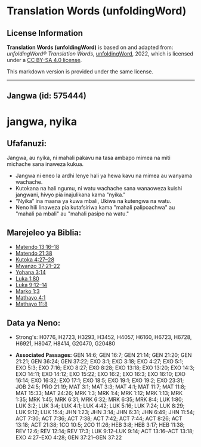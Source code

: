 # Translation Words (unfoldingWord)

## License Information

**Translation Words (unfoldingWord)** is based on and adapted from: _unfoldingWord® Translation Words_, [unfoldingWord](https://unfoldingword.org/utw), 2022, which is licensed under a [CC BY-SA 4.0 license](https://creativecommons.org/licenses/by-sa/4.0/legalcode.en).

This markdown version is provided under the same license.



--------------------------------

## Jangwa (id: 575444)

jangwa, nyika
=============

Ufafanuzi:
----------

Jangwa, au nyika, ni mahali pakavu na tasa ambapo mimea na miti michache sana inaweza kukua.

* Jangwa ni eneo la ardhi lenye hali ya hewa kavu na mimea au wanyama wachache.
* Kutokana na hali ngumu, ni watu wachache sana wanaoweza kuishi jangwani, hivyo pia inajulikana kama "nyika."
* “Nyika” ina maana ya kuwa mbali, Ukiwa na kutengwa na watu.
* Neno hili linaweza pia kutafsiriwa kama "mahali palipoachwa" au "mahali pa mbali" au "mahali pasipo na watu."

Marejeleo ya Biblia:
--------------------

* [Matendo 13:16–18](https://ref.ly/Acts13:16-Acts13:18)
* [Matendo 21:38](https://ref.ly/Acts21:38)
* [Kutoka 4:27–28](https://ref.ly/Exod4:27-Exod4:28)
* [Mwanzo 37:21–22](https://ref.ly/Gen37:21-Gen37:22)
* [Yohana 3:14](https://ref.ly/John3:14)
* [Luka 1:80](https://ref.ly/Luke1:80)
* [Luka 9:12–14](https://ref.ly/Luke9:12-Luke9:14)
* [Marko 1:3](https://ref.ly/Mark1:3)
* [Mathayo 4:1](https://ref.ly/Matt4:1)
* [Mathayo 11:8](https://ref.ly/Matt11:8)

Data ya Neno:
-------------

* Strong's: H0776, H2723, H3293, H3452, H4057, H6160, H6723, H6728, H6921, H8047, H8414, G20470, G20480

* **Associated Passages:** GEN 14:6; GEN 16:7; GEN 21:14; GEN 21:20; GEN 21:21; GEN 36:24; GEN 37:22; EXO 3:1; EXO 3:18; EXO 4:27; EXO 5:1; EXO 5:3; EXO 7:16; EXO 8:27; EXO 8:28; EXO 13:18; EXO 13:20; EXO 14:3; EXO 14:11; EXO 14:12; EXO 15:22; EXO 16:2; EXO 16:3; EXO 16:10; EXO 16:14; EXO 16:32; EXO 17:1; EXO 18:5; EXO 19:1; EXO 19:2; EXO 23:31; JOB 24:5; PRO 21:19; MAT 3:1; MAT 3:3; MAT 4:1; MAT 11:7; MAT 11:8; MAT 15:33; MAT 24:26; MRK 1:3; MRK 1:4; MRK 1:12; MRK 1:13; MRK 1:35; MRK 1:45; MRK 6:31; MRK 6:32; MRK 6:35; MRK 8:4; LUK 1:80; LUK 3:2; LUK 3:4; LUK 4:1; LUK 4:42; LUK 5:16; LUK 7:24; LUK 8:29; LUK 9:12; LUK 15:4; JHN 1:23; JHN 3:14; JHN 6:31; JHN 6:49; JHN 11:54; ACT 7:30; ACT 7:36; ACT 7:38; ACT 7:42; ACT 7:44; ACT 8:26; ACT 13:18; ACT 21:38; 1CO 10:5; 2CO 11:26; HEB 3:8; HEB 3:17; HEB 11:38; REV 12:6; REV 12:14; REV 17:3; LUK 9:12–LUK 9:14; ACT 13:16–ACT 13:18; EXO 4:27–EXO 4:28; GEN 37:21–GEN 37:22

